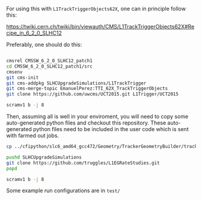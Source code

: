 For using this with `L1TrackTriggerObjects62X`, one can in principle follow this:

https://twiki.cern.ch/twiki/bin/viewauth/CMS/L1TrackTriggerObjects62X#Recipe_in_6_2_0_SLHC12

Preferably, one should do this:
```bash

cmsrel CMSSW_6_2_0_SLHC12_patch1
cd CMSSW_6_2_0_SLHC12_patch1/src
cmsenv
git cms-init
git cms-addpkg SLHCUpgradeSimulations/L1TrackTrigger
git cms-merge-topic EmanuelPerez:TTI_62X_TrackTriggerObjects
git clone https://github.com/uwcms/UCT2015.git L1Trigger/UCT2015

scramv1 b -j 8

```
Then, assuming all is well in your enviroment, you will need to copy some auto-generated python files and checkout this repository.  These auto-generated python files need to be included in the user code which is sent with farmed out jobs.

```bash
cp ../cfipython/slc6_amd64_gcc472/Geometry/TrackerGeometryBuilder/tracker*.py Geometry/TrackerGeometryBuilder/python/ 

pushd SLHCUpgradeSimulations
git clone https://github.com/truggles/L1EGRateStudies.git
popd

scramv1 b -j 8
```

Some example run configurations are in `test/`
